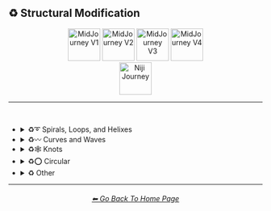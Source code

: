 <h2>♻ Structural Modification</h2>

<div align="center">

[<img src="/Images/Repo_Parts/Buttons/Version_Buttons/button_version_V1_inactive.webp?raw=true" alt="MidJourney V1" height="64" />](/Pages/MJ_V1/Style_Pages/Sphere/Structural_Modification.md)
[<img src="/Images/Repo_Parts/Buttons/Version_Buttons/button_version_V2_active.webp?raw=true" alt="MidJourney V2" height="64" />](/Pages/MJ_V2/Style_Pages/Sphere/Structural_Modification.md)
[<img src="/Images/Repo_Parts/Buttons/Version_Buttons/button_version_V3_inactive.webp?raw=true" alt="MidJourney V3" height="64" />](/Pages/MJ_V3/Style_Pages/Sphere/Structural_Modification.md)
[<img src="/Images/Repo_Parts/Buttons/Version_Buttons/button_version_V4_inactive.webp?raw=true" alt="MidJourney V4" height="64" />](/Pages/MJ_V4/Style_Pages/Just_The_Style/Structural_Modification.md)
<br>
[<img src="/Images/Repo_Parts/Buttons/Version_Buttons/button_version_niji_inactive_full.webp?raw=true" alt="Niji Journey" height="64" />](/Pages/Niji_Journey/Style_Pages/Structural_Modification.md)

</div>

<hr>
<br>


- <details><summary>♻➰ Spirals, Loops, and Helixes</summary><p><div align="center">

	| Whirl | Spiraling | Spiral |
	| :-: | :-: | :-: |
	| <img src="/Images/MJ_V2/MidJourney_Styles_(sphere)/sphere_Whirl.png?raw=true" width="256" /> | <img src="/Images/MJ_V2/MidJourney_Styles_(sphere)/sphere_Spiraling.png?raw=true" width="256" /> | <img src="/Images/MJ_V2/MidJourney_Styles_(sphere)/sphere_Spiral.png?raw=true" width="256" /> |
	
	<br>

	| Hyperbolic Spiral | Euler Spiral | Fermat's Spiral |
    | :-: | :-: | :-: |
    | <img src="/Images/MJ_V2/MidJourney_Styles_(sphere)/sphere_Hyperbolic_spiral.png?raw=true" width="256" /> | <img src="/Images/MJ_V2/MidJourney_Styles_(sphere)/sphere_Euler_spiral.png?raw=true" width="256" /> | <img src="/Images/MJ_V2/MidJourney_Styles_(sphere)/sphere_Fermats_spiral.png?raw=true" width="256" /> |

    <br>

    | Logarithmic Spiral | Doyle Spiral | Triskelion |
    | :-: | :-: | :-: |
    | <img src="/Images/MJ_V2/MidJourney_Styles_(sphere)/sphere_Logarithmic_spiral.png?raw=true" width="256" /> | <img src="/Images/MJ_V2/MidJourney_Styles_(sphere)/sphere_Doyle_spiral.png?raw=true" width="256" /> | <img src="/Images/MJ_V2/MidJourney_Styles_(sphere)/sphere_Triskelion.png?raw=true" width="256" /> |

    <br>

    | Spiral of Theodorus | Archimedean Spiral | Golden Spiral |
    | :-: | :-: | :-: |
    | <img src="/Images/MJ_V2/MidJourney_Styles_(sphere)/sphere_Spiral_of_Theodorus.png?raw=true" width="256" /> | <img src="/Images/MJ_V2/MidJourney_Styles_(sphere)/sphere_Archimedean_spiral.png?raw=true" width="256"/> | <img src="/Images/MJ_V2/MidJourney_Styles_(sphere)/sphere_Golden_spiral.png?raw=true" width="256" /> |

    <br>

    | Spiral Stairs | Spiral Staircase |
    | :-: | :-: |
    | <img src="/Images/MJ_V2/MidJourney_Styles_(sphere)/sphere_Spiral_Stairs.png?raw=true" width="256" /> | <img src="/Images/MJ_V2/MidJourney_Styles_(sphere)/sphere_Spiral_Staircase.png?raw=true" width="256" /> |

	<br>
	
	| Loop-de-loop | Loopy |
	| :-: | :-: |
	| <img src="/Images/MJ_V2/MidJourney_Styles_(sphere)/Wave_12/sphere_Loop-de-loop.png?raw=true" width="256" /> | <img src="/Images/MJ_V2/MidJourney_Styles_(sphere)/Wave_12/sphere_Loopy.png?raw=true" width="256" /> |

	<br>

	| Helix | Double-Helix |
	| :-: | :-: |
	| <img src="/Images/MJ_V2/MidJourney_Styles_(sphere)/Wave_9/sphere_Helix.png?raw=true" width="256" /> | <img src="/Images/MJ_V2/MidJourney_Styles_(sphere)/Wave_9/sphere_Double-Helix.png?raw=true" width="256" /> |

	<br>
	
	| Twisted | Coiled |
	| :-: | :-: |
	| <img src="/Images/MJ_V2/MidJourney_Styles_(sphere)/Wave_11/sphere_Twisted.png?raw=true" width="256" /> | <img src="/Images/MJ_V2/MidJourney_Styles_(sphere)/Wave_14/sphere_Coiled.png?raw=true" width="256" /> |

  </div></p></details>



- <details><summary>♻〰 Curves and Waves</summary><p><div align="center">

	| Curve | Bezier Curve |
	| :-: | :-: |
	| <img src="/Images/MJ_V2/MidJourney_Styles_(sphere)/Wave_13/sphere_Wave.png?raw=true" width="256" /> | <img src="/Images/MJ_V2/MidJourney_Styles_(sphere)/sphere_Wavy.png?raw=true" width="256" /> |

	<br>
	
	| Wave | Wavy |
	| :-: | :-: |
	| <img src="/Images/MJ_V2/MidJourney_Styles_(sphere)/Wave_13/sphere_Curve.png?raw=true" width="256" /> | <img src="/Images/MJ_V2/MidJourney_Styles_(sphere)/Geometry/sphere_BezierCurve.png?raw=true" width="256" /> |

	<br>

	| Curvaceous | Curvilinear | Sinuous |
	| :-: | :-: | :-: |
	| <img src="/Images/MJ_V2/MidJourney_Styles_(sphere)/sphere_Curvaceous.png?raw=true" width="256" /> | <img src="/Images/MJ_V2/MidJourney_Styles_(sphere)/sphere_Curvilinear.png?raw=true" width="256" /> | <img src="/Images/MJ_V2/MidJourney_Styles_(sphere)/sphere_Sinuous.png?raw=true" width="256" /> |

	<br>
	
	| Ripple | Squiggly |
	| :-: | :-: |
	| <img src="/Images/MJ_V2/MidJourney_Styles_(sphere)/sphere_Ripple.png?raw=true" width="256" /> | <img src="/Images/MJ_V2/MidJourney_Styles_(sphere)/sphere_Squiggly.png?raw=true" width="256" /> |

	<br>

	| Dimpled | Incurved | Incurvate |
	| :-: | :-: | :-: |
	| <img src="/Images/MJ_V2/MidJourney_Styles_(sphere)/sphere_Dimpled.png?raw=true" width="256" /> | <img src="/Images/MJ_V2/MidJourney_Styles_(sphere)/sphere_Incurved.png?raw=true" width="256" /> | <img src="/Images/MJ_V2/MidJourney_Styles_(sphere)/sphere_Incurvate.png?raw=true" width="256" /> |

	<br>

	| Arched | Arciform |
	| :-: | :-: |
	| <img src="/Images/MJ_V2/MidJourney_Styles_(sphere)/sphere_Arched.png?raw=true" width="256" /> | <img src="/Images/MJ_V2/MidJourney_Styles_(sphere)/sphere_Arciform.png?raw=true" width="256" /> |

	<br>

	| Arrondi | Sigmoid |
	| :-: | :-: |
	| <img src="/Images/MJ_V2/MidJourney_Styles_(sphere)/sphere_Arrondi.png?raw=true" width="256" /> | <img src="/Images/MJ_V2/MidJourney_Styles_(sphere)/sphere_Sigmoid.png?raw=true" width="256" /> |

	<br>

	| Serpentine |
	| :-: |
	| <img src="/Images/MJ_V2/MidJourney_Styles_(sphere)/sphere_Serpentine.png?raw=true" width="256" /> |

  </div></p></details>


- <details><summary>♻🕸 Knots</summary><p><div align="center">

	| Knot | Unknot |
	| :-: | :-: |
	| <img src="/Images/MJ_V2/MidJourney_Styles_(sphere)/sphere_Knot.png?raw=true" width="256" /> | <img src="/Images/MJ_V2/MidJourney_Styles_(sphere)/sphere_Unknot.png?raw=true" width="256" /> |

	<br>

	| Entangled | Entanglement |
	| :-: | :-: |
	| <img src="/Images/MJ_V2/MidJourney_Styles_(sphere)/sphere_Entangled.png?raw=true" width="256" /> | <img src="/Images/MJ_V2/MidJourney_Styles_(sphere)/Wave_14/sphere_Entanglement.png?raw=true" width="256" /> |

	<br>

	| Celtic Knot | Pretzel Knot |
	| :-: | :-: |
	| <img src="/Images/MJ_V2/MidJourney_Styles_(sphere)/Wave_9/sphere_Celtic_Knot.png?raw=true" width="256" /> | <img src="/Images/MJ_V2/MidJourney_Styles_(sphere)/Wave_14/sphere_Pretzel_Knot.png?raw=true" width="256" /> |

  </div></p></details>


- <details><summary>♻⭕ Circular</summary><p><div align="center">

	| Circle | Circular |
	| :-: | :-: |
	| <img src="/Images/MJ_V2/MidJourney_Styles_(sphere)/Wave_13/sphere_Circle.png?raw=true" width="256" /> | <img src="/Images/MJ_V2/MidJourney_Styles_(sphere)/Wave_13/sphere_Circular.png?raw=true" width="256" /> |

	<br>
	
	| Rounded | Spherize | Spherical |
	| :-: | :-: | :-: |
	| <img src="/Images/MJ_V2/MidJourney_Styles_(sphere)/sphere_Rounded.png?raw=true" width="256" /> | <img src="/Images/MJ_V2/MidJourney_Styles_(sphere)/sphere_Spherize.png?raw=true" width="256" /> | <img src="/Images/MJ_V2/MidJourney_Styles_(sphere)/Wave_14/sphere_Spherical.png?raw=true" width="256" /> |

	<br>

	| Concentric | Concentric Circles | Concentric Rings |
	| :-: | :-: | :-: |
	| <img src="/Images/MJ_V2/MidJourney_Styles_(sphere)/sphere_Concentric.png?raw=true" width="256" /> | <img src="/Images/MJ_V2/MidJourney_Styles_(sphere)/sphere_Concentric_Circles.png?raw=true" width="256" /> | <img src="/Images/MJ_V2/MidJourney_Styles_(sphere)/sphere_Concentric_Rings.png?raw=true" width="256" /> |

	<br>

	| Concentric Spheres | Contour |
	| :-: | :-: |
	| <img src="/Images/MJ_V2/MidJourney_Styles_(sphere)/sphere_Concentric_Spheres.png?raw=true" width="256" /> | <img src="/Images/MJ_V2/MidJourney_Styles_(sphere)/sphere_Contour.png?raw=true" width="256" /> |

	<br>

	| Circinate | Orbicular | Oblique |
	| :-: | :-: | :-: |
	| <img src="/Images/MJ_V2/MidJourney_Styles_(sphere)/sphere_Circinate.png?raw=true" width="256" /> | <img src="/Images/MJ_V2/MidJourney_Styles_(sphere)/sphere_Orbicular.png?raw=true" width="256" /> | <img src="/Images/MJ_V2/MidJourney_Styles_(sphere)/sphere_Oblique.png?raw=true" width="256" /> |

  </div></p></details>



- <details><summary>♻ Other</summary><p><div align="center">

	| Zig-Zag | Deflate | Inflate |
	| :-: | :-: | :-: |
	| <img src="/Images/MJ_V2/MidJourney_Styles_(sphere)/sphere_Zig-Zag.png?raw=true" width="256" /> | <img src="/Images/MJ_V2/MidJourney_Styles_(sphere)/sphere_Deflate.png?raw=true" width="256" /> | <img src="/Images/MJ_V2/MidJourney_Styles_(sphere)/sphere_Inflate.png?raw=true" width="256" /> |

	<br>

	| Incline | Declinate | Biflected |
	| :-: | :-: | :-: |
	| <img src="/Images/MJ_V2/MidJourney_Styles_(sphere)/sphere_Incline.png?raw=true" width="256" /> | <img src="/Images/MJ_V2/MidJourney_Styles_(sphere)/sphere_Declinate.png?raw=true" width="256" /> | <img src="/Images/MJ_V2/MidJourney_Styles_(sphere)/sphere_Biflected.png?raw=true" width="256" /> |

	<br>

	| Hollow | Enbowed |
	| :-: | :-: |
	| <img src="/Images/MJ_V2/MidJourney_Styles_(sphere)/sphere_Hollow.png?raw=true" width="256" /> | <img src="/Images/MJ_V2/MidJourney_Styles_(sphere)/sphere_Enbowed.png?raw=true" width="256" /> |

  </div></p></details>

<hr><!--------------->
<div align="center">
<h6><a href="https://github.com/willwulfken/MidJourney-Styles-and-Keywords-Reference/blob/main/README.md">⬅ Go Back To Home Page</a></h6>
</div>
